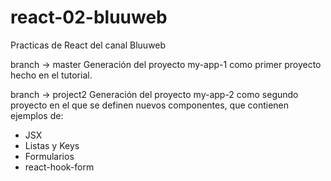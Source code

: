 # react-02-bluuweb
  Practicas de React del canal Bluuweb 

branch -> master
Generación del proyecto my-app-1 como primer proyecto hecho en el tutorial.

branch -> project2
Generación del proyecto my-app-2 como segundo proyecto en el que se definen
nuevos componentes, que contienen ejemplos de:
- JSX
- Listas y Keys
- Formularios
- react-hook-form